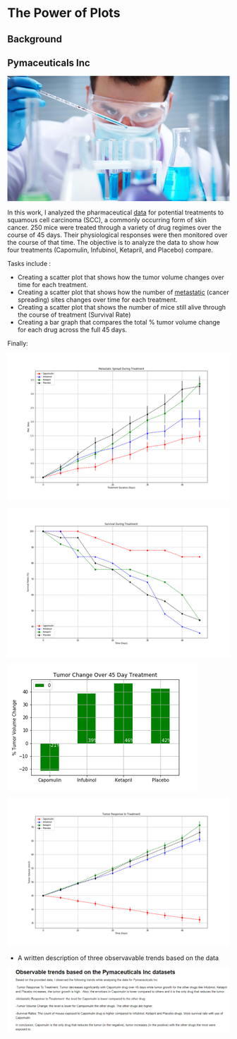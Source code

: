 # The Power of Plots

## Background

## Pymaceuticals Inc

![Laboratory](https://github.com/ofunkey/Matplotlib/blob/master/Pymaceuticals/Images/Laboratory.jpg)

In this work, I analyzed the pharmaceutical [data](https://github.com/ofunkey/Matplotlib/blob/masterPymaceuticals/data) for potential treatments to squamous cell carcinoma (SCC), a commonly occurring form of skin cancer.
250 mice were treated through a variety of drug regimes over the course of 45 days. Their physiological responses were then monitored over the course of that time. The objective is to analyze the data to show how four treatments (Capomulin, Infubinol, Ketapril, and Placebo) compare.

Tasks include :

* Creating a scatter plot that shows how the tumor volume changes over time for each treatment.
* Creating a scatter plot that shows how the number of [metastatic](https://en.wikipedia.org/wiki/Metastasis) (cancer spreading) sites changes over time for each treatment.
* Creating a scatter plot that shows the number of mice still alive through the course of treatment (Survival Rate)
* Creating a bar graph that compares the total % tumor volume change for each drug across the full 45 days.

Finally:

![Treatment1](Pymaceuticals/Images/Metastatic_Spread_During_Treatment.png)

![Treatment2](Pymaceuticals/Images/Survival_During_Treatment.png)

![Treatment3](Pymaceuticals/Images/Tumor_Change_Over_45_Day_Treatment.png)

![Treatment4](Pymaceuticals/Images/Tumor_Response_to_Treatment.png)

* A written description of three observavable trends based on the data

![observabletrends](https://github.com/ofunkey/Matplotlib/blob/master/Pymaceuticals/Images/observable_trends.png)

